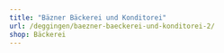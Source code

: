 ```yaml
---
title: "Bäzner Bäckerei und Konditorei"
url: /deggingen/baezner-baeckerei-und-konditorei-2/
shop: Bäckerei
---
```

